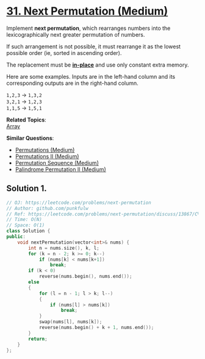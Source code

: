 # [31. Next Permutation (Medium)](https://leetcode.com/problems/next-permutation/)

<p>Implement <strong>next permutation</strong>, which rearranges numbers into the lexicographically next greater permutation of numbers.</p>

<p>If such arrangement is not possible, it must rearrange it as the lowest possible order (ie, sorted in ascending order).</p>

<p>The replacement must be <strong><a href="http://en.wikipedia.org/wiki/In-place_algorithm" target="_blank">in-place</a></strong> and use only constant&nbsp;extra memory.</p>

<p>Here are some examples. Inputs are in the left-hand column and its corresponding outputs are in the right-hand column.</p>

<p><code>1,2,3</code> → <code>1,3,2</code><br>
<code>3,2,1</code> → <code>1,2,3</code><br>
<code>1,1,5</code> → <code>1,5,1</code></p>


**Related Topics**:  
[Array](https://leetcode.com/tag/array/)

**Similar Questions**:
* [Permutations (Medium)](https://leetcode.com/problems/permutations/)
* [Permutations II (Medium)](https://leetcode.com/problems/permutations-ii/)
* [Permutation Sequence (Medium)](https://leetcode.com/problems/permutation-sequence/)
* [Palindrome Permutation II (Medium)](https://leetcode.com/problems/palindrome-permutation-ii/)

## Solution 1.

```cpp
// OJ: https://leetcode.com/problems/next-permutation
// Author: github.com/punkfulw
// Ref: https://leetcode.com/problems/next-permutation/discuss/13867/C%2B%2B-from-Wikipedia
// Time: O(N)
// Space: O(1)
class Solution {
public:
    void nextPermutation(vector<int>& nums) {   
        int n = nums.size(), k, l; 
        for (k = n - 2; k >= 0; k--)
            if (nums[k] < nums[k+1])
                break;
        if (k < 0)
            reverse(nums.begin(), nums.end());
        else
        {
            for (l = n - 1; l > k; l--)
            {
                if (nums[l] > nums[k])
                    break;
            }
            swap(nums[l], nums[k]);
            reverse(nums.begin() + k + 1, nums.end());
        }
        return; 
    }
};
```
